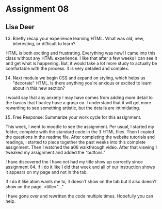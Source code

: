 # Assignment 08
## Lisa Deer

13. Briefly recap your experience learning HTML. What was old, new, interesting, or difficult to learn?


HTML is both exciting and frustrating. Everything was new! I came into this class without any HTML experience. I like that after a few weeks I can see it and get what is happening. But, it would take a lot more study to actually be comfortable with the process. It is very detailed and complex.


14. Next module we begin CSS and expand on styling, which helps us "decorate" HTML. Is there anything you're anxious or excited to learn about in this new section?

I would say that any anxiety I may have comes from adding more detail to the basics that I barley have a grasp on. I understand that it will get more rewarding to see something artistic, but the details are intimidating.


15. Free Response: Summarize your work cycle for this assignment.

This week, I went to moodle to see the assignment. Per usual, I started my folder, complete with the standard code in the 3 HTML files. Then I copied the questions in the readme file. After completing the website tutorials and readings, I started to piece together the past weeks into this complete assignment. Then I watched the a08 walkthrough video. After that viewing I tweaked my assignment and added the "buttons."

I have discovered the I have not had my title show up correctly since assignment 04. If I do it like I did that week and all of our instruction shows it appears on my page and not in the tab. <title>...</title>

If I do it like atom wants me to, it doesn't show on the tab but it also doesn't show on the page. <title="..."</title>

I have gone over and rewritten the code multiple times. Hopefully you can help.
